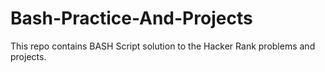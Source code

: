 # Bash-Practice-And-Projects
This repo contains BASH Script solution to the Hacker Rank problems and projects.
